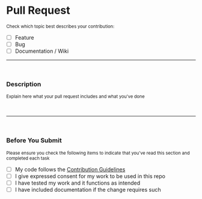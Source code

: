 <!--

    Obsidian Snippets Pull Request

    Ensure you read all of the sections carefully. Failure to fill this form out will result in your pull request being closed.

    This text will remain hidden when you submit your pull request.

    For your pull request title, use the format:
        [BUG]: Brief title of the bug being fixed
        [FEATURE]: Brief title of the feature being added

    Failure to follow the above title format will result in your PR being ignored.

-->

# Pull Request
<small>Check which topic best describes your contribution:</small>

- [ ] Feature
- [ ] Bug
- [ ] Documentation / Wiki

---

<!---------------------------------------------------------------------->
<br />
<!---------------------------------------------------------------------->


### Description
<small>Explain here what your pull request includes and what you've done</small>


<!---------------------------------------------------------------------->
<br />

---

<br />
<!---------------------------------------------------------------------->

### Before You Submit
<small>Please ensure you check the following items to indicate that you've read this section and completed each task</small>

- [ ] My code follows the [Contribution Guidelines](https://github.com/Aetherinox/obsidian-dataview-snippets/blob/main/CONTRIBUTING.md)
- [ ] I give expressed consent for my work to be used in this repo
- [ ] I have tested my work and it functions as intended
- [ ] I have included documentation if the change requires such
